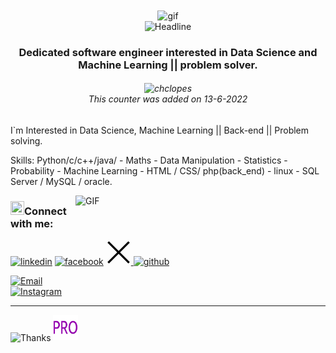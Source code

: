 <div align=center>
          <img alt="gif" align="center" src="https://github.com/A7medrajab1/Ahmed-Ragab/blob/main/git.gif" width=250 height=250/>
    </div>

<div align=center>
        <img src="https://readme-typing-svg.herokuapp.com?color=%236FDA44&size=32&center=true&vCenter=true&width=600&height=50&lines=Hi+there+I'm+Ahmed+Ragab+%F0%9F%91%8B;ML;Passionate+Data+Scientist;Python+language+Enthusiast" alt="Headline" />
    </div>

<h3 align="center">Dedicated software engineer interested in Data Science and Machine Learning || problem solver.</h3>


<h6 align="center"><img src="https://komarev.com/ghpvc/?username=A7medrajab1&label=Profile%20views&color=0e75b6&style=flat" alt="chclopes" /><br><i>This counter was added on 13-6-2022</i></h6>




I`m Interested in Data Science, Machine Learning || Back-end || Problem solving.


Skills: Python/c/c++/java/ - Maths - Data Manipulation - Statistics - Probability - Machine Learning - HTML / CSS/ php(back_end) - linux - SQL Server / MySQL / oracle.





<img align="right" width="400" alt="GIF" src="https://blog.cloudlayer.io/content/images/2020/12/coding-freak.gif"/>




<h3 align="left"><img src="https://media.giphy.com/media/5WJ6SOKeNKrSzblU4R/giphy.gif" width=22 height=22>Connect with me:</h3> 

[<img src='https://cdn3.iconfinder.com/data/icons/capsocial-round/500/linkedin-64.png' alt='linkedin' height='40'>](https://www.linkedin.com/in/ahmed-ragab-5364a8269/)
[<img src='https://cdn2.iconfinder.com/data/icons/social-media-2285/512/1_Facebook_colored_svg_copy-128.png' alt='facebook' height='40'>](https://www.facebook.com/profile.php?id=100009257387480)
<a href="https://x.com/A7medRa94470272">
  <svg height="40" xmlns="http://www.w3.org/2000/svg" viewBox="0 0 24 24" fill="black">
    <path d="M2 2l20 20M22 2L2 22" stroke="black" stroke-width="2" fill="none"/>
  </svg>
</a>
[<img src='https://cdn4.iconfinder.com/data/icons/social-media-logos-6/512/71-github-64.png' alt='github' height='40'>](https://github.com/A7medrajab1)


<a href="mailto:ahmedelzaiaty2004@gmail.com"><img alt="Email" src="https://img.shields.io/badge/Email-ahmedelzaiaty2004@gmail.com-blue?style=flat-square&logo=gmail"></a><br>
<a href="https://www.instagram.com/a7mmed_ragab_1/"><img alt="Instagram" src="https://img.shields.io/badge/Instagram-a7mmed_ragab_1-blue?style=flat-square&logo=instagram"></a>


<hr>
 
<img align='center'  height="70" alt="Thanks" width="100%" src="https://github.com/A7medrajab1/Ahmed-Ragab/blob/main/Ahmed.svg">
<a href='https://github.com/pricing'><img src='https://raw.githubusercontent.com/acervenky/animated-github-badges/master/assets/pro.gif' width='40' height='40'></a>

